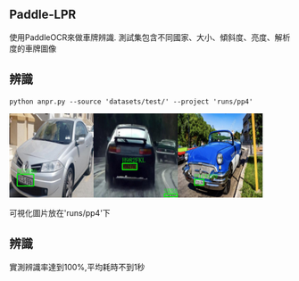 **Paddle-LPR**
--
使用PaddleOCR來做車牌辨識.
測試集包含不同國家、大小、傾斜度、亮度、解析度的車牌圖像

**辨識**
--
```
python anpr.py --source 'datasets/test/' --project 'runs/pp4'
```

<img src="runs/pp4/yolov9-c-c-640/1.jpg" width="30%"><img src="runs/pp4/yolov9-c-c-640/13.jpg" width="30%"><img src="runs/pp4/yolov9-c-c-640/30.jpg" width="30%">

可視化圖片放在'runs/pp4'下

**辨識**
--
實測辨識率達到100%,平均耗時不到1秒
